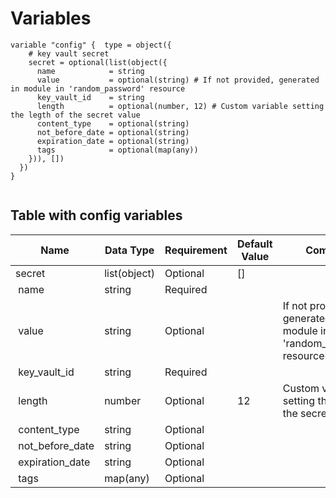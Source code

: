 # Variables

```
variable "config" {  type = object({
    # key vault secret
    secret = optional(list(object({
      name            = string
      value           = optional(string) # If not provided, generated in module in 'random_password' resource
      key_vault_id    = string
      length          = optional(number, 12) # Custom variable setting the legth of the secret value
      content_type    = optional(string)
      not_before_date = optional(string)
      expiration_date = optional(string)
      tags            = optional(map(any))
    })), [])
  })
}


```


## Table with config variables

| Name | Data Type | Requirement | Default Value | Comment |
| ------- | --------- | ----------- | ------------- | ------- |
|secret | list(object) | Optional | [] |  |
|&nbsp;name | string | Required |  |  |
|&nbsp;value | string | Optional |  |  If not provided, generated in module in 'random_password' resource |
|&nbsp;key_vault_id | string | Required |  |  |
|&nbsp;length | number | Optional |  12 |  Custom variable setting the legth of the secret value |
|&nbsp;content_type | string | Optional |  |  |
|&nbsp;not_before_date | string | Optional |  |  |
|&nbsp;expiration_date | string | Optional |  |  |
|&nbsp;tags | map(any) | Optional |  |  |



